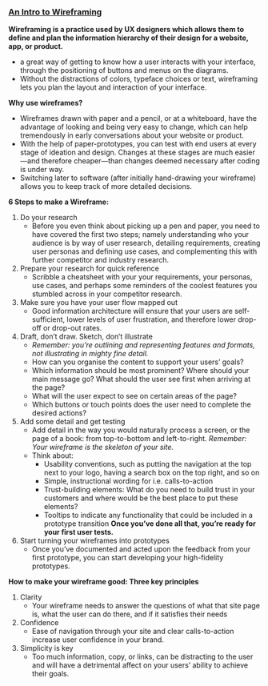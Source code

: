 ### [An Intro to Wireframing](https://careerfoundry.com/en/blog/ux-design/how-to-create-your-first-wireframe/)

**Wireframing is a practice used by UX designers which allows them to define and plan the information hierarchy of their design for a website, app, or product.**
- a great way of getting to know how a user interacts with your interface, through the positioning of buttons and menus on the diagrams.
- Without the distractions of colors, typeface choices or text, wireframing lets you plan the layout and interaction of your interface.

**Why use wireframes?**
- Wireframes drawn with paper and a pencil, or at a whiteboard, have the advantage of looking and being very easy to change, which can help tremendously in early conversations about your website or product.
- With the help of paper-prototypes, you can test with end users at every stage of ideation and design. Changes at these stages are much easier—and therefore cheaper—than changes deemed necessary after coding is under way.
- Switching later to software (after initially hand-drawing your wireframe) allows you to keep track of more detailed decisions.

**6 Steps to make a Wireframe:**
1. Do your research
    - Before you even think about picking up a pen and paper, you need to have covered the first two steps; namely understanding who your audience is by way of user research, detailing requirements, creating user personas and defining use cases, and complementing this with further competitor and industry research.
2. Prepare your research for quick reference
    - Scribble a cheatsheet with your your requirements, your personas, use cases, and perhaps some reminders of the coolest features you stumbled across in your competitor research.
3. Make sure you have your user flow mapped out
   - Good information architecture will ensure that your users are self-sufficient, lower levels of user frustration, and therefore lower drop-off or drop-out rates.
4. Draft, don’t draw. Sketch, don’t illustrate
    - *Remember: you’re outlining and representing features and formats, not illustrating in mighty fine detail.*
    - How can you organise the content to support your users’ goals?
    - Which information should be most prominent? Where should your main message go? What should the user see first when arriving at the page?
    - What will the user expect to see on certain areas of the page?
    - Which buttons or touch points does the user need to complete the desired actions?
5. Add some detail and get testing
    - Add detail in the way you would naturally process a screen, or the page of a book: from top-to-bottom and left-to-right. *Remember: Your wireframe is the skeleton of your site.*
    - Think about:
        - Usability conventions, such as putting the navigation at the top next to your logo, having a search box on the top right, and so on
        - Simple, instructional wording for i.e. calls-to-action
        - Trust-building elements: What do you need to build trust in your customers and where would be the best place to put these elements?
        - Tooltips to indicate any functionality that could be included in a prototype transition
    **Once you’ve done all that, you’re ready for your first user tests.**
6. Start turning your wireframes into prototypes
    - Once you’ve documented and acted upon the feedback from your first prototype, you can start developing your high-fidelity prototypes.

**How to make your wireframe good: Three key principles**
1. Clarity
    - Your wireframe needs to answer the questions of what that site page is, what the user can do there, and if it satisfies their needs
2. Confidence
    - Ease of navigation through your site and clear calls-to-action increase user confidence in your brand.
3. Simplicity is key
    - Too much information, copy, or links, can be distracting to the user and will have a detrimental affect on your users’ ability to achieve their goals.
